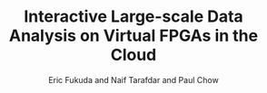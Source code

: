 ---
"ENTRYTYPE": "misc"
"ID": "fukuda:saviagm2015"
"author": "Eric Fukuda and Naif Tarafdar and Paul Chow"
"howpublished": "2015 SAVI AGM poster presentation"
"month": "jul"
"title": "Interactive Large-scale Data Analysis on Virtual FPGAs\nin the Cloud"
"year": "2015"
---